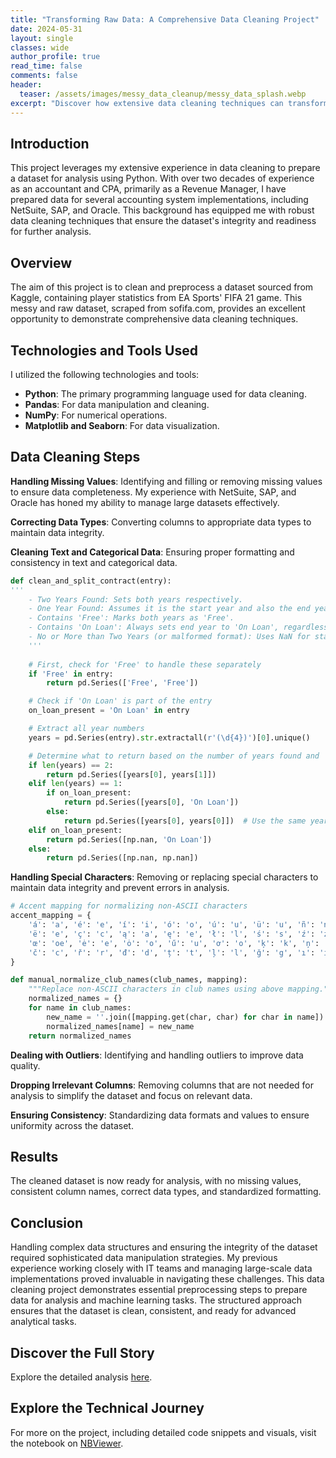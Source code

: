 ```yaml
---
title: "Transforming Raw Data: A Comprehensive Data Cleaning Project"
date: 2024-05-31
layout: single
classes: wide
author_profile: true
read_time: false
comments: false
header:
  teaser: /assets/images/messy_data_cleanup/messy_data_splash.webp
excerpt: "Discover how extensive data cleaning techniques can transform messy, raw datasets into clean, ready-to-analyze data."
---
```

## Introduction

This project leverages my extensive experience in data cleaning to prepare a dataset for analysis using Python. With over two decades of experience as an accountant and CPA, primarily as a Revenue Manager, I have prepared data for several accounting system implementations, including NetSuite, SAP, and Oracle. This background has equipped me with robust data cleaning techniques that ensure the dataset's integrity and readiness for further analysis.

## Overview

The aim of this project is to clean and preprocess a dataset sourced from Kaggle, containing player statistics from EA Sports' FIFA 21 game. This messy and raw dataset, scraped from sofifa.com, provides an excellent opportunity to demonstrate comprehensive data cleaning techniques.

## Technologies and Tools Used

I utilized the following technologies and tools:
- **Python**: The primary programming language used for data cleaning.
- **Pandas**: For data manipulation and cleaning.
- **NumPy**: For numerical operations.
- **Matplotlib and Seaborn**: For data visualization.

## Data Cleaning Steps

**Handling Missing Values**: Identifying and filling or removing missing values to ensure data completeness. My experience with NetSuite, SAP, and Oracle has honed my ability to manage large datasets effectively.

**Correcting Data Types**: Converting columns to appropriate data types to maintain data integrity.

**Cleaning Text and Categorical Data**: Ensuring proper formatting and consistency in text and categorical data.

```python
def clean_and_split_contract(entry):
'''
    - Two Years Found: Sets both years respectively.
    - One Year Found: Assumes it is the start year and also the end year unless 'On Loan' is present.
    - Contains 'Free': Marks both years as 'Free'.
    - Contains 'On Loan': Always sets end year to 'On Loan', regardless of the number of years extracted.
    - No or More than Two Years (or malformed format): Uses NaN for start year and sets end year to 'On Loan' if specified.
    '''
    
    # First, check for 'Free' to handle these separately
    if 'Free' in entry:
        return pd.Series(['Free', 'Free'])

    # Check if 'On Loan' is part of the entry
    on_loan_present = 'On Loan' in entry

    # Extract all year numbers
    years = pd.Series(entry).str.extractall(r'(\d{4})')[0].unique()

    # Determine what to return based on the number of years found and 'On Loan' status
    if len(years) == 2:
        return pd.Series([years[0], years[1]])
    elif len(years) == 1:
        if on_loan_present:
            return pd.Series([years[0], 'On Loan'])
        else:
            return pd.Series([years[0], years[0]])  # Use the same year for both start and end
    elif on_loan_present:
        return pd.Series([np.nan, 'On Loan'])
    else:
        return pd.Series([np.nan, np.nan])
```

**Handling Special Characters**: Removing or replacing special characters to maintain data integrity and prevent errors in analysis.

```python
# Accent mapping for normalizing non-ASCII characters
accent_mapping = {
    'á': 'a', 'é': 'e', 'í': 'i', 'ó': 'o', 'ú': 'u', 'ü': 'u', 'ñ': 'n', 'ß': 'ss', 'ö': 'o', 'ä': 'a',
    'ë': 'e', 'ç': 'c', 'ą': 'a', 'ę': 'e', 'ł': 'l', 'ś': 's', 'ź': 'z', 'ż': 'z', 'ø': 'o', 'å': 'a',
    'œ': 'oe', 'ė': 'e', 'ȯ': 'o', 'ű': 'u', 'ơ': 'o', 'ķ': 'k', 'ņ': 'n', 'ģ': 'g', 'š': 's', 'ž': 'z',
    'č': 'c', 'ř': 'r', 'đ': 'd', 'ț': 't', 'ļ': 'l', 'ğ': 'g', 'ı': 'i', 'Č': 'C', 'Ž': 'Z', 'Ş': 'S'
}

def manual_normalize_club_names(club_names, mapping):
    """Replace non-ASCII characters in club names using above mapping."""
    normalized_names = {}
    for name in club_names:
        new_name = ''.join([mapping.get(char, char) for char in name])
        normalized_names[name] = new_name
    return normalized_names
```

**Dealing with Outliers**: Identifying and handling outliers to improve data quality.

**Dropping Irrelevant Columns**: Removing columns that are not needed for analysis to simplify the dataset and focus on relevant data.

**Ensuring Consistency**: Standardizing data formats and values to ensure uniformity across the dataset.

## Results

The cleaned dataset is now ready for analysis, with no missing values, consistent column names, correct data types, and standardized formatting.

## Conclusion

Handling complex data structures and ensuring the integrity of the dataset required sophisticated data manipulation strategies. My previous experience working closely with IT teams and managing large-scale data implementations proved invaluable in navigating these challenges. This data cleaning project demonstrates essential preprocessing steps to prepare data for analysis and machine learning tasks. The structured approach ensures that the dataset is clean, consistent, and ready for advanced analytical tasks.

## Discover the Full Story

Explore the detailed analysis [here](/messy-data-post/).

## Explore the Technical Journey

For more on the project, including detailed code snippets and visuals, visit the notebook on [NBViewer](https://nbviewer.org/github/timothyrobbinscpa/messy_data_cleaning/blob/master/src/data_cleaning_FINAL_FINAL.ipynb?flush_cache=true).
